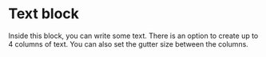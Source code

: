 # Text block

Inside this block, you can write some text. There is an option to create up to 4 columns of text. You can also set the gutter size between the columns.
